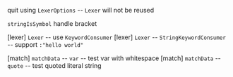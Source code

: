 quit using `LexerOptions` -- `Lexer` will not be reused

`stringIsSymbol` handle bracket

[lexer] `Lexer` -- use `KeywordConsumer`
[lexer] `Lexer` -- `StringKeywordConsumer` -- support `:"hello world"`

[match] `matchData` -- `var` -- test var with whitespace
[match] `matchData` -- `quote` -- test quoted literal string

